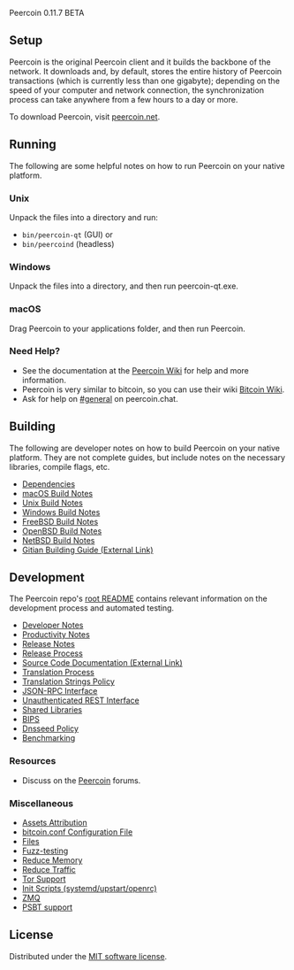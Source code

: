 Peercoin 0.11.7 BETA

Setup
---------------------
Peercoin is the original Peercoin client and it builds the backbone of the network. It downloads and, by default, stores the entire history of Peercoin transactions (which is currently less than one gigabyte); depending on the speed of your computer and network connection, the synchronization process can take anywhere from a few hours to a day or more.

To download Peercoin, visit [peercoin.net](https://peercoin.net/download).

Running
---------------------
The following are some helpful notes on how to run Peercoin on your native platform.

### Unix

Unpack the files into a directory and run:

- `bin/peercoin-qt` (GUI) or
- `bin/peercoind` (headless)

### Windows

Unpack the files into a directory, and then run peercoin-qt.exe.

### macOS

Drag Peercoin to your applications folder, and then run Peercoin.

### Need Help?

* See the documentation at the [Peercoin Wiki](https://docs.peercoin.net/)
for help and more information.
* Peercoin is very similar to bitcoin, so you can use their wiki [Bitcoin Wiki](https://en.bitcoin.it/wiki/Main_Page).
* Ask for help on [#general](https://peercoin.chat/) on peercoin.chat.

Building
---------------------
The following are developer notes on how to build Peercoin on your native platform. They are not complete guides, but include notes on the necessary libraries, compile flags, etc.

- [Dependencies](dependencies.md)
- [macOS Build Notes](build-osx.md)
- [Unix Build Notes](build-unix.md)
- [Windows Build Notes](build-windows.md)
- [FreeBSD Build Notes](build-freebsd.md)
- [OpenBSD Build Notes](build-openbsd.md)
- [NetBSD Build Notes](build-netbsd.md)
- [Gitian Building Guide (External Link)](https://github.com/bitcoin-core/docs/blob/master/gitian-building.md)

Development
---------------------
The Peercoin repo's [root README](/README.md) contains relevant information on the development process and automated testing.

- [Developer Notes](developer-notes.md)
- [Productivity Notes](productivity.md)
- [Release Notes](release-notes.md)
- [Release Process](release-process.md)
- [Source Code Documentation (External Link)](none-yet)
- [Translation Process](translation_process.md)
- [Translation Strings Policy](translation_strings_policy.md)
- [JSON-RPC Interface](JSON-RPC-interface.md)
- [Unauthenticated REST Interface](REST-interface.md)
- [Shared Libraries](shared-libraries.md)
- [BIPS](bips.md)
- [Dnsseed Policy](dnsseed-policy.md)
- [Benchmarking](benchmarking.md)

### Resources
* Discuss on the [Peercoin](https://talk.peercoin.net/) forums.

### Miscellaneous
- [Assets Attribution](assets-attribution.md)
- [bitcoin.conf Configuration File](bitcoin-conf.md)
- [Files](files.md)
- [Fuzz-testing](fuzzing.md)
- [Reduce Memory](reduce-memory.md)
- [Reduce Traffic](reduce-traffic.md)
- [Tor Support](tor.md)
- [Init Scripts (systemd/upstart/openrc)](init.md)
- [ZMQ](zmq.md)
- [PSBT support](psbt.md)

License
---------------------
Distributed under the [MIT software license](/COPYING).
